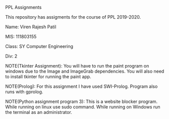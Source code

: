 PPL Assignments

This repository has assigments for the course of PPL 2019-2020.

Name: Viren Rajesh Patil

MIS: 111803155

Class: SY Computer Engineering

Div: 2


NOTE(Tkinter Assignment): You will have to run the paint program on windows due to the Image and ImageGrab dependencies.
      You will also need to install tkinter for running the paint app.

NOTE(Prolog): For this assignment I have used SWI-Prolog. Program also runs with gprolog.

NOTE(Python assignment program 3): This is a website blocker program. While running on linux use sudo command.
                                    While running on Windows run the terminal as an administrator.